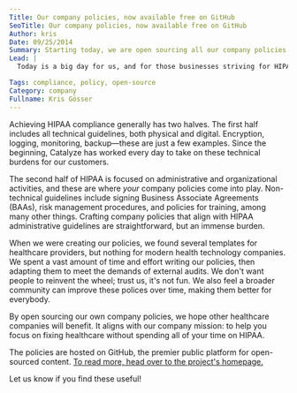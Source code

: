 ```yaml
---
Title: Our company policies, now available free on GitHub
SeoTitle: Our company policies, now available free on GitHub
Author: kris
Date: 09/25/2014
Summary: Starting today, we are open sourcing all our company policies.
Lead: |
  Today is a big day for us, and for those businesses striving for HIPAA compliance. [Starting today, we are open sourcing all our company policies.](http://catalyzeio.github.io/policies/) Are you a company who handles PHI and trying to achieve HIPAA compliance? Then you'll find what we are about to share compelling and useful.

Tags: compliance, policy, open-source
Category: company
Fullname: Kris Gösser
---
```

Achieving HIPAA compliance generally has two halves. The first half includes all technical guidelines, both physical and digital. Encryption, logging, monitoring, backup—these are just a few examples. Since the beginning, Catalyze has worked every day to take on these technical burdens for our customers.

The second half of HIPAA is focused on administrative and organizational activities, and these are where _your_ company policies come into play. Non-technical guidelines include signing Business Associate Agreements (BAAs), risk management procedures, and policies for training, among many other things. Crafting company policies that align with HIPAA administrative guidelines are straightforward, but an immense burden.

When we were creating our policies, we found several templates for healthcare providers, but nothing for modern health technology companies. We spent a vast amount of time and effort writing our policies, then adapting them to meet the demands of external audits. We don't want people to reinvent the wheel; trust us, it's not fun. We also feel a broader community can improve these polices over time, making them better for everybody.

By open sourcing our own company policies, we hope other healthcare companies will benefit. It aligns with our company mission: to help you focus on fixing healthcare without spending all of your time on HIPAA.

The policies are hosted on GitHub, the premier public platform for open-sourced content. [To read more, head over to the project's homepage.](http://catalyzeio.github.io/policies/)

Let us know if you find these useful!
